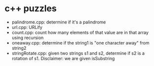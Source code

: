 # c++ puzzles

  - palindrome.cpp: determine if it's a palindrome
  - url.cpp: URLify
  - count.cpp: count how many elements of that value are in that array using recursion
  - oneaway.cpp: determine if the string1 is "one character away" from string2
  - stringRotate.cpp: given two strings s1 and s2, determine if s2 is a rotation of s1. Disclaimer: we are given isSubstring

